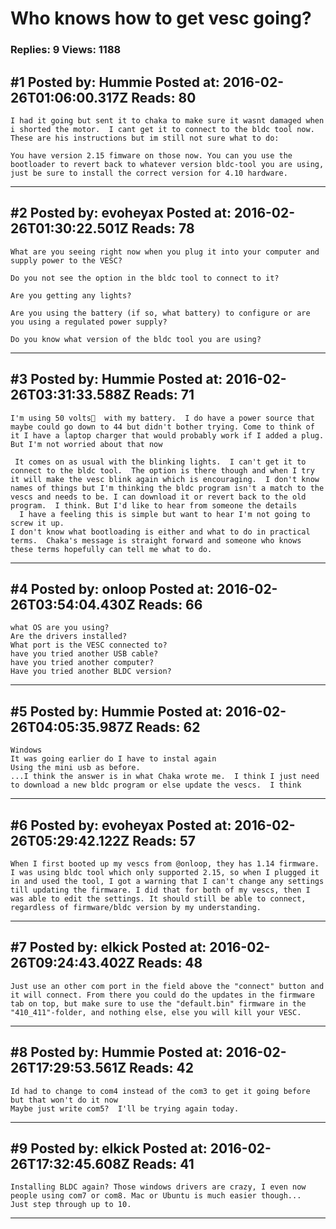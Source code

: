 # Who knows how to get vesc going?

### Replies: 9 Views: 1188

## \#1 Posted by: Hummie Posted at: 2016-02-26T01:06:00.317Z Reads: 80

```
I had it going but sent it to chaka to make sure it wasnt damaged when i shorted the motor.  I cant get it to connect to the bldc tool now.  These are his instructions but im still not sure what to do:     

You have version 2.15 fimware on those now. You can you use the bootloader to revert back to whatever version bldc-tool you are using, just be sure to install the correct version for 4.10 hardware.
```

---
## \#2 Posted by: evoheyax Posted at: 2016-02-26T01:30:22.501Z Reads: 78

```
What are you seeing right now when you plug it into your computer and supply power to the VESC?

Do you not see the option in the bldc tool to connect to it?

Are you getting any lights?

Are you using the battery (if so, what battery) to configure or are you using a regulated power supply?

Do you know what version of the bldc tool you are using?
```

---
## \#3 Posted by: Hummie Posted at: 2016-02-26T03:31:33.588Z Reads: 71

```
I'm using 50 volts😬  with my battery.  I do have a power source that maybe could go down to 44 but didn't bother trying. Come to think of it I have a laptop charger that would probably work if I added a plug.  But I'm not worried about that now

 It comes on as usual with the blinking lights.  I can't get it to connect to the bldc tool.  The option is there though and when I try it will make the vesc blink again which is encouraging.  I don't know names of things but I'm thinking the bldc program isn't a match to the vescs and needs to be. I can download it or revert back to the old program.  I think. But I'd like to hear from someone the details 
  I have a feeling this is simple but want to hear I'm not going to screw it up. 
I don't know what bootloading is either and what to do in practical terms.  Chaka's message is straight forward and someone who knows these terms hopefully can tell me what to do.
```

---
## \#4 Posted by: onloop Posted at: 2016-02-26T03:54:04.430Z Reads: 66

```
what OS are you using?
Are the drivers installed?
What port is the VESC connected to?
have you tried another USB cable?
have you tried another computer?
Have you tried another BLDC version?
```

---
## \#5 Posted by: Hummie Posted at: 2016-02-26T04:05:35.987Z Reads: 62

```
Windows
It was going earlier do I have to instal again
Using the mini usb as before.  
...I think the answer is in what Chaka wrote me.  I think I just need to download a new bldc program or else update the vescs.  I think
```

---
## \#6 Posted by: evoheyax Posted at: 2016-02-26T05:29:42.122Z Reads: 57

```
When I first booted up my vescs from @onloop, they has 1.14 firmware. I was using bldc tool which only supported 2.15, so when I plugged it in and used the tool, I got a warning that I can't change any settings till updating the firmware. I did that for both of my vescs, then I was able to edit the settings. It should still be able to connect, regardless of firmware/bldc version by my understanding.
```

---
## \#7 Posted by: elkick Posted at: 2016-02-26T09:24:43.402Z Reads: 48

```
Just use an other com port in the field above the "connect" button and it will connect. From there you could do the updates in the firmware tab on top, but make sure to use the "default.bin" firmware in the "410_411"-folder, and nothing else, else you will kill your VESC.
```

---
## \#8 Posted by: Hummie Posted at: 2016-02-26T17:29:53.561Z Reads: 42

```
Id had to change to com4 instead of the com3 to get it going before but that won't do it now
Maybe just write com5?  I'll be trying again today.
```

---
## \#9 Posted by: elkick Posted at: 2016-02-26T17:32:45.608Z Reads: 41

```
Installing BLDC again? Those windows drivers are crazy, I even now people using com7 or com8. Mac or Ubuntu is much easier though...
Just step through up to 10.
```

---
